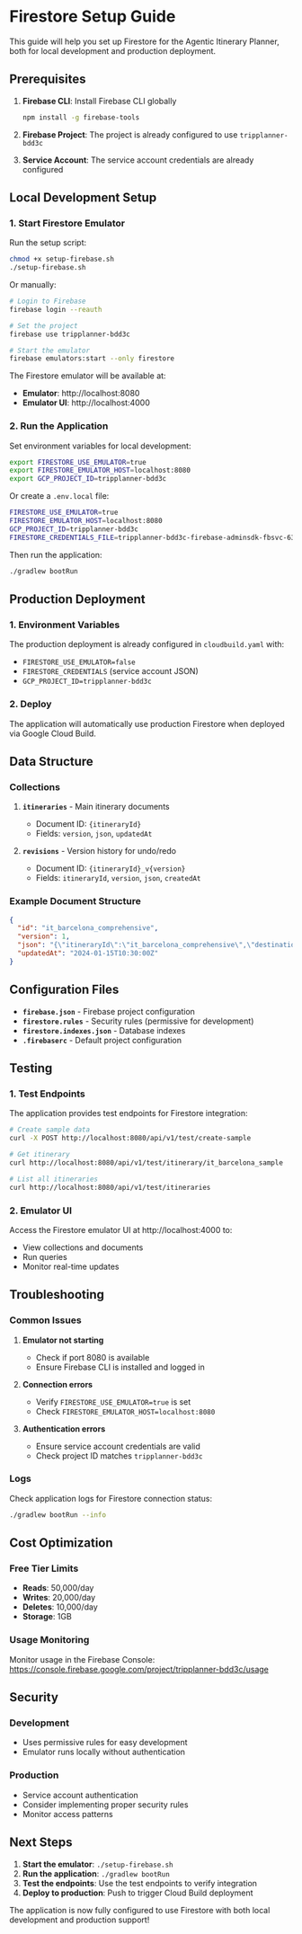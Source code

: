 # Firestore Setup Guide

This guide will help you set up Firestore for the Agentic Itinerary Planner, both for local development and production deployment.

## Prerequisites

1. **Firebase CLI**: Install Firebase CLI globally
   ```bash
   npm install -g firebase-tools
   ```

2. **Firebase Project**: The project is already configured to use `tripplanner-bdd3c`

3. **Service Account**: The service account credentials are already configured

## Local Development Setup

### 1. Start Firestore Emulator

Run the setup script:
```bash
chmod +x setup-firebase.sh
./setup-firebase.sh
```

Or manually:
```bash
# Login to Firebase
firebase login --reauth

# Set the project
firebase use tripplanner-bdd3c

# Start the emulator
firebase emulators:start --only firestore
```

The Firestore emulator will be available at:
- **Emulator**: http://localhost:8080
- **Emulator UI**: http://localhost:4000

### 2. Run the Application

Set environment variables for local development:
```bash
export FIRESTORE_USE_EMULATOR=true
export FIRESTORE_EMULATOR_HOST=localhost:8080
export GCP_PROJECT_ID=tripplanner-bdd3c
```

Or create a `.env.local` file:
```bash
FIRESTORE_USE_EMULATOR=true
FIRESTORE_EMULATOR_HOST=localhost:8080
GCP_PROJECT_ID=tripplanner-bdd3c
FIRESTORE_CREDENTIALS_FILE=tripplanner-bdd3c-firebase-adminsdk-fbsvc-633254ef65.json
```

Then run the application:
```bash
./gradlew bootRun
```

## Production Deployment

### 1. Environment Variables

The production deployment is already configured in `cloudbuild.yaml` with:
- `FIRESTORE_USE_EMULATOR=false`
- `FIRESTORE_CREDENTIALS` (service account JSON)
- `GCP_PROJECT_ID=tripplanner-bdd3c`

### 2. Deploy

The application will automatically use production Firestore when deployed via Google Cloud Build.

## Data Structure

### Collections

1. **`itineraries`** - Main itinerary documents
   - Document ID: `{itineraryId}`
   - Fields: `version`, `json`, `updatedAt`

2. **`revisions`** - Version history for undo/redo
   - Document ID: `{itineraryId}_v{version}`
   - Fields: `itineraryId`, `version`, `json`, `createdAt`

### Example Document Structure

```json
{
  "id": "it_barcelona_comprehensive",
  "version": 1,
  "json": "{\"itineraryId\":\"it_barcelona_comprehensive\",\"destination\":\"Barcelona, Spain\",...}",
  "updatedAt": "2024-01-15T10:30:00Z"
}
```

## Configuration Files

- **`firebase.json`** - Firebase project configuration
- **`firestore.rules`** - Security rules (permissive for development)
- **`firestore.indexes.json`** - Database indexes
- **`.firebaserc`** - Default project configuration

## Testing

### 1. Test Endpoints

The application provides test endpoints for Firestore integration:

```bash
# Create sample data
curl -X POST http://localhost:8080/api/v1/test/create-sample

# Get itinerary
curl http://localhost:8080/api/v1/test/itinerary/it_barcelona_sample

# List all itineraries
curl http://localhost:8080/api/v1/test/itineraries
```

### 2. Emulator UI

Access the Firestore emulator UI at http://localhost:4000 to:
- View collections and documents
- Run queries
- Monitor real-time updates

## Troubleshooting

### Common Issues

1. **Emulator not starting**
   - Check if port 8080 is available
   - Ensure Firebase CLI is installed and logged in

2. **Connection errors**
   - Verify `FIRESTORE_USE_EMULATOR=true` is set
   - Check `FIRESTORE_EMULATOR_HOST=localhost:8080`

3. **Authentication errors**
   - Ensure service account credentials are valid
   - Check project ID matches `tripplanner-bdd3c`

### Logs

Check application logs for Firestore connection status:
```bash
./gradlew bootRun --info
```

## Cost Optimization

### Free Tier Limits
- **Reads**: 50,000/day
- **Writes**: 20,000/day
- **Deletes**: 10,000/day
- **Storage**: 1GB

### Usage Monitoring
Monitor usage in the Firebase Console:
https://console.firebase.google.com/project/tripplanner-bdd3c/usage

## Security

### Development
- Uses permissive rules for easy development
- Emulator runs locally without authentication

### Production
- Service account authentication
- Consider implementing proper security rules
- Monitor access patterns

## Next Steps

1. **Start the emulator**: `./setup-firebase.sh`
2. **Run the application**: `./gradlew bootRun`
3. **Test the endpoints**: Use the test endpoints to verify integration
4. **Deploy to production**: Push to trigger Cloud Build deployment

The application is now fully configured to use Firestore with both local development and production support!